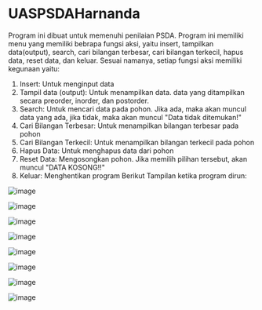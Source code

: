 # UASPSDAHarnanda
Program ini dibuat untuk memenuhi penilaian PSDA. 
Program ini memiliki menu yang memiliki bebrapa fungsi aksi, yaitu insert, tampilkan data(output), search, cari bilangan terbesar, cari bilangan terkecil, hapus data, reset data, dan keluar.
Sesuai namanya, setiap fungsi aksi memiliki kegunaan yaitu:
1. Insert: Untuk menginput data
2. Tampil data (output): Untuk menampilkan data. data yang ditampilkan secara preorder, inorder, dan postorder.
3. Search: Untuk mencari data pada pohon. Jika ada, maka akan muncul data yang ada, jika tidak, maka akan muncul "Data tidak ditemukan!"
4. Cari Bilangan Terbesar: Untuk menampilkan bilangan terbesar pada pohon
5. Cari Bilangan Terkecil: Untuk menampilkan bilangan terkecil pada pohon
6. Hapus Data: Untuk menghapus data dari pohon
7. Reset Data: Mengosongkan pohon. Jika memilih pilihan tersebut, akan muncul "DATA KOSONG!!"
8. Keluar: Menghentikan program
Berikut Tampilan ketika program dirun:

![image](https://user-images.githubusercontent.com/67011383/84790778-f341c200-b01b-11ea-9500-da30a745da1c.png)

![image](https://user-images.githubusercontent.com/67011383/84790915-1d937f80-b01c-11ea-8187-4ae01c0e947c.png)

![image](https://user-images.githubusercontent.com/67011383/84790949-27b57e00-b01c-11ea-88ce-f2564f70b65e.png)

![image](https://user-images.githubusercontent.com/67011383/84791023-44ea4c80-b01c-11ea-8019-df443f83744c.png)

![image](https://user-images.githubusercontent.com/67011383/84791044-4ca9f100-b01c-11ea-97b8-4d4c39bf1ede.png)

![image](https://user-images.githubusercontent.com/67011383/84791068-53d0ff00-b01c-11ea-9179-e2e131d5890f.png)

![image](https://user-images.githubusercontent.com/67011383/84791094-5df2fd80-b01c-11ea-9877-230cd5607fe2.png)

![image](https://user-images.githubusercontent.com/67011383/84791113-65b2a200-b01c-11ea-82b0-6d1ac169ce40.png)

 
 
 
 
